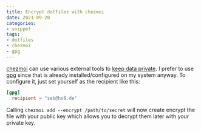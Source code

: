 ```yaml
---
title: Encrypt dotfiles with chezmoi
date: 2021-09-20
categories:
- snippet
tags:
- dotfiles
- chezmoi
- gpg
---
```


[chezmoi](https://www.chezmoi.io/) can use various external tools to [keep data private](https://www.chezmoi.io/docs/how-to/#keep-data-private). I prefer to use [gpg](https://www.gnupg.org/) since that is already installed/configured on my system anyway. To configure it, just set yourself as the recipient like this:

```toml
[gpg]
  recipient = "seb@hoß.de"

```

Calling `chezmoi add --encrypt /path/to/secret` will now create encrypt the file with your public key which allows you to decrypt them later with your private key.
